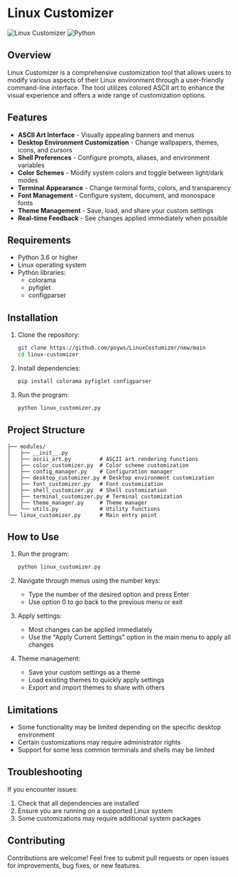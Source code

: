 # Linux Customizer

![Linux Customizer](https://img.shields.io/badge/Linux-Customizer-brightgreen)
![Python](https://img.shields.io/badge/Python-3.6+-blue)

## Overview

Linux Customizer is a comprehensive customization tool that allows users to modify various aspects of their Linux environment through a user-friendly command-line interface. The tool utilizes colored ASCII art to enhance the visual experience and offers a wide range of customization options.

## Features

- **ASCII Art Interface** - Visually appealing banners and menus
- **Desktop Environment Customization** - Change wallpapers, themes, icons, and cursors
- **Shell Preferences** - Configure prompts, aliases, and environment variables
- **Color Schemes** - Modify system colors and toggle between light/dark modes
- **Terminal Appearance** - Change terminal fonts, colors, and transparency
- **Font Management** - Configure system, document, and monospace fonts
- **Theme Management** - Save, load, and share your custom settings
- **Real-time Feedback** - See changes applied immediately when possible

## Requirements

- Python 3.6 or higher
- Linux operating system
- Python libraries:
  - colorama
  - pyfiglet
  - configparser

## Installation

1. Clone the repository:
   ```bash
   git clone https://github.com/poyws/LinuxCostumizer/new/main
   cd linux-customizer
   ```

2. Install dependencies:
   ```bash
   pip install colorama pyfiglet configparser
   ```

3. Run the program:
   ```bash
   python linux_customizer.py
   ```

## Project Structure

```
├── modules/
│   ├── __init__.py
│   ├── ascii_art.py         # ASCII art rendering functions
│   ├── color_customizer.py  # Color scheme customization
│   ├── config_manager.py    # Configuration manager
│   ├── desktop_customizer.py # Desktop environment customization
│   ├── font_customizer.py   # Font customization
│   ├── shell_customizer.py  # Shell customization
│   ├── terminal_customizer.py # Terminal customization
│   ├── theme_manager.py     # Theme manager
│   └── utils.py             # Utility functions
└── linux_customizer.py      # Main entry point
```

## How to Use

1. Run the program:
   ```bash
   python linux_customizer.py
   ```

2. Navigate through menus using the number keys:
   - Type the number of the desired option and press Enter
   - Use option 0 to go back to the previous menu or exit

3. Apply settings:
   - Most changes can be applied immediately
   - Use the "Apply Current Settings" option in the main menu to apply all changes

4. Theme management:
   - Save your custom settings as a theme
   - Load existing themes to quickly apply settings
   - Export and import themes to share with others

## Limitations

- Some functionality may be limited depending on the specific desktop environment
- Certain customizations may require administrator rights
- Support for some less common terminals and shells may be limited

## Troubleshooting

If you encounter issues:

1. Check that all dependencies are installed
2. Ensure you are running on a supported Linux system
3. Some customizations may require additional system packages

## Contributing

Contributions are welcome! Feel free to submit pull requests or open issues for improvements, bug fixes, or new features.
